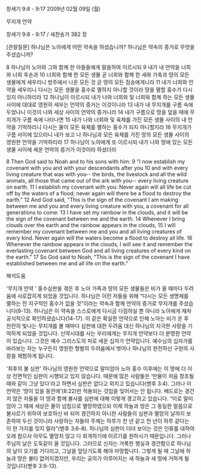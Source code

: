 창세기 9:8 - 9:17 
2009년 02월 09일 (월)

무지개 언약



창세기 9:8 - 9:17 / 새찬송가 382 장

[관찰질문]
하나님은 노아에게 어떤 약속을 하셨습니까?
하나님은 약속의 증거로 무엇을 주셨습니까?

8 하나님이 노아와 그와 함께 한 아들들에게 말씀하여 이르시되 
9 내가 내 언약을 너희와 너희 후손과 
10 너희와 함께 한 모든 생물 곧 너희와 함께 한 새와 가축과 땅의 모든 생물에게 세우리니 방주에서 나온 모든 것 곧 땅의 모든 짐승에게니라 
11 내가 너희와 언약을 세우리니 다시는 모든 생물을 홍수로 멸하지 아니할 것이라 땅을 멸할 홍수가 다시 있지 아니하리라 
12 하나님이 이르시되 내가 나와 너희와 및 너희와 함께 하는 모든 생물 사이에 대대로 영원히 세우는 언약의 증거는 이것이니라 
13 내가 내 무지개를 구름 속에 두었나니 이것이 나와 세상 사이의 언약의 증거니라 
14 내가 구름으로 땅을 덮을 때에 무지개가 구름 속에 나타나면 
15 내가 나와 너희와 및 육체를 가진 모든 생물 사이의 내 언약을 기억하리니 다시는 물이 모든 육체를 멸하는 홍수가 되지 아니할지라 
16 무지개가 구름 사이에 있으리니 내가 보고 나 하나님과 모든 육체를 가진 땅의 모든 생물 사이의 영원한 언약을 기억하리라 
17 하나님이 노아에게 또 이르시되 내가 나와 땅에 있는 모든 생물 사이에 세운 언약의 증거가 이것이라 하셨더라  

8 Then God said to Noah and to his sons with him: 
9 "I now establish my covenant with you and with your descendants after you 
10 and with every living creature that was with you-- the birds, the livestock and all the wild animals, all those that came out of the ark with you-- every living creature on earth. 
11 I establish my covenant with you: Never again will all life be cut off by the waters of a flood; never again will there be a flood to destroy the earth." 
12 And God said, "This is the sign of the covenant I am making between me and you and every living creature with you, a covenant for all generations to come: 
13 I have set my rainbow in the clouds, and it will be the sign of the covenant between me and the earth. 
14 Whenever I bring clouds over the earth and the rainbow appears in the clouds, 
15 I will remember my covenant between me and you and all living creatures of every kind. Never again will the waters become a flood to destroy all life. 
16 Whenever the rainbow appears in the clouds, I will see it and remember the everlasting covenant between God and all living creatures of every kind on the earth." 
17 So God said to Noah, "This is the sign of the covenant I have established between me and all life on the earth."

해석도움





'무지개 언약 '
홍수심판을 겪은 후 노아 가족과 땅의 모든 생물들은 비가 올 때마다 두려움에 사로잡히게 되었을 것입니다. 하나님은 이런 저들을 위해 “다시는 모든 생명체를 멸하는 전 지구적인 홍수가 없을 것”이라는 약속과 함께 언약의 증거로 무지개를 주셨습니다(9-13). 하나님은 이 약속을 스스로에게 다시금 다짐하실 뿐 아니라 노아에게 재차 공식적으로 확인하셨습니다(14-17). 이 같은 확실한 언약으로 인해 노아는 비가 온 후 찬란히 빛나는 무지개를 볼 때마다 심판에 대한 두려움 대신 하나님의 지극한 사랑을 기억하게 되었을 것입니다. 신약시대를 사는 우리에게는 무지개 언약보다 더 분명한 언약이 있습니다. 그것은 예수 그리스도의 피로 세운 십자가 언약입니다. 예수님의 십자가를 바라보는 자는 누구든지 영원한 형벌의 두려움에서 벗어나 하나님의 완전하신 구원의 사랑을 체험하게 됩니다.   

'최후의 불 심판'
 하나님의 영원한 언약으로 말미암아 노아 홍수 이후에는 이 땅에 더 이상 전면적인 심판이 시행되고 있지 않습니다. 때문에 많은 사람들은 ‘만물이 처음 창조될 때와 같이 그냥 있다’라고 하면서 심판은 없다고 외치고 있습니다(벧후 3:4). 그러나 이 언약은 ‘땅이 있을 동안에’(8:22)만 적용되는 것임을 잊어서는 안 됩니다. 베드로는 경건치 않은 자들을 이 땅과 함께 불사를 심판에 대해 이렇게 경고하고 있습니다. “이로 말미암아 그 때에 세상은 물이 넘침으로 멸망하였으되 이제 하늘과 땅은 그 동일한 말씀으로 불사르기 위하여 보호하신 바 되어 경건하지 아니한 사람들의 심판과 멸망의 날까지 보존하여 두신 것이니라 사랑하는 자들아 주께는 하루가 천 년 같고 천 년이 하루 같다는 이 한 가지를 잊지 말라”(벧후 3:6-8). 하나님의 심판이 더뎌 보이는 것은 인류를 대하여 오래 참으사 아무도 멸망치 않고 다 회개하기에 이르기를 원하시기 때문입니다. 그러나 주님의 날은 도둑같이 올 것입니다. 그러므로 신자는 거룩한 행실과 경건함으로 하나님의 날이 오기를 기다리고, 그날을 앞당기도록 해야 마땅합니다. 그렇게 될 때 그날에 하늘과 땅은 불타 없어지겠지만, 우리는 공의가 이루어지는 새 하늘과 새 땅에 거하게 될 것입니다(벧후 3:9-13).